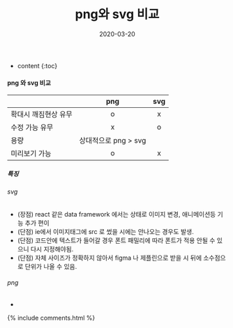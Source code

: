 ﻿---
layout:  post 
title:  "png와 svg 비교"
date: 2020-03-20
categories: explanation
tags: img 
---


* content
{:toc}


#### png 와 svg 비교

|  | png | svg |
|--------|:--------:|:--------:|
| 확대시 깨짐현상 유무 |    o    | x |
| 수정 가능 유무 | x | o |
| 용량 | 상대적으로 png > svg ||
| 미리보기 가능 | o | x |

##### 특징
###### svg 
- (장점) react 같은 data framework 에서는 상태로 이미지 변경, 애니메이션등 기능 추가 편이
- (단점) ie에서 이미지태그에 src 로 썼을 시에는 안나오는 경우도 발생. 
- (단점) 코드안에 텍스트가 들어갈 경우 폰트 패밀리에 따라 폰트가 적용 안될 수 있으니 다시 지정해야됨. 
- (단점) 자체 사이즈가 정확하지 않아서 figma 나 제플린으로 받을 시 뒤에 소수점으로 단위가 나올 수 있음.

###### png 
- 


{% include comments.html %}